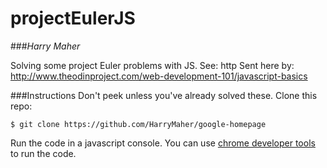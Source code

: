 # projectEulerJS

###*Harry Maher*

Solving some project Euler problems with JS.
See: http
Sent here by: http://www.theodinproject.com/web-development-101/javascript-basics

###Instructions
Don't peek unless you've already solved these.
Clone this repo:
```
$ git clone https://github.com/HarryMaher/google-homepage
```
Run the code in a javascript console. You can use [chrome developer tools](https://developers.google.com/web/tools/chrome-devtools/?hl=en) to run the code.

